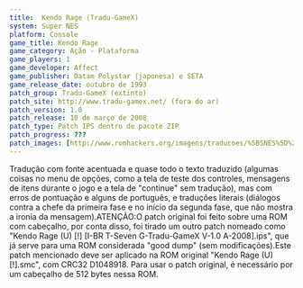```yaml
---
title:  Kendo Rage (Tradu-GameX)
system: Super NES
platform: Console
game_title: Kendo Rage
game_category: Ação - Plataforma
game_players: 1
game_developer: Affect
game_publisher: Datam Polystar (japonesa) e SETA
game_release_date: outubro de 1993
patch_group: Tradu-GameX (extinto)
patch_site: http://www.tradu-gamex.net/ (fora do ar)
patch_version: 1.0
patch_release: 10 de março de 2008
patch_type: Patch IPS dentro de pacote ZIP
patch_progress: ???
patch_images: [http://www.romhackers.org/imagens/traducoes/%5BSNES%5D%20Kendo%20Rage%20-%20Tradu-GameX%20-%201.png,http://www.romhackers.org/imagens/traducoes/%5BSNES%5D%20Kendo%20Rage%20-%20Tradu-GameX%20-%202.png,http://www.romhackers.org/imagens/traducoes/%5BSNES%5D%20Kendo%20Rage%20-%20Tradu-GameX%20-%203.png]
---
```

Tradução com fonte acentuada e quase todo o texto traduzido (algumas coisas no menu de opções, como a tela de teste dos controles, mensagens de itens durante o jogo e a tela de "continue" sem tradução), mas com erros de pontuação e alguns de português, e traduções literais (diálogos contra a chefe da primeira fase e no início da segunda fase, que não mostra a ironia da mensagem).ATENÇÃO:O patch original foi feito sobre uma ROM com cabeçalho, por conta disso, foi tirado um outro patch nomeado como "Kendo Rage (U) [!] [I-BR T-Seven G-Tradu-GameX V-1.0 A-2008].ips", que já serve para uma ROM considerada "good dump" (sem modificações).Este patch mencionado deve ser aplicado na ROM original "Kendo Rage (U) [!].smc", com CRC32 D1048918. Para usar o patch original, é necessário por um cabeçalho de 512 bytes nessa ROM.